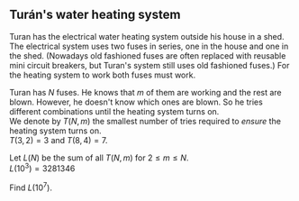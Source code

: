 ## Turán's water heating system

Turan has the electrical water heating system outside his house in a shed. The electrical system uses two fuses in series, one in the house and one in the shed. (Nowadays old fashioned fuses are often replaced with reusable mini circuit breakers, but Turan's system still uses old fashioned fuses.) For the heating system to work both fuses must work.

Turan has  $N$  fuses. He knows that  $m$  of them are working and the rest are blown. However, he doesn't know which ones are blown. So he tries different combinations until the heating system turns on.  
We denote by  $T(N,m)$  the smallest number of tries required to  _ensure_  the heating system turns on.  
$T(3,2)=3$  and  $T(8,4)=7$.

Let  $L(N)$  be the sum of all  $T(N,m)$  for  $2≤m≤N$.  
$L(10^3)=3281346$

Find  $L(10^7)$.
